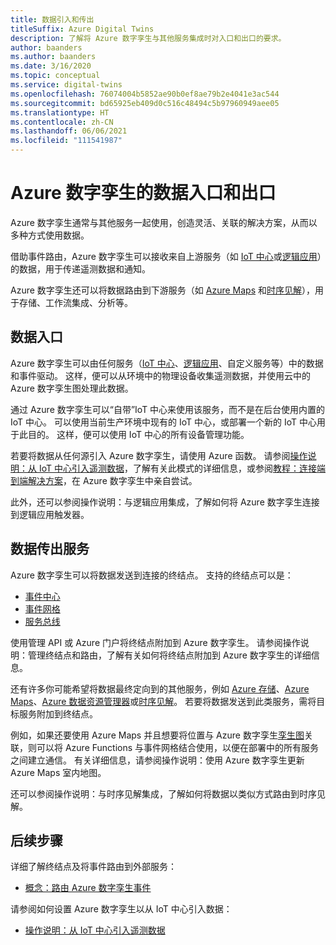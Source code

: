 ```yaml
---
title: 数据引入和传出
titleSuffix: Azure Digital Twins
description: 了解将 Azure 数字孪生与其他服务集成时对入口和出口的要求。
author: baanders
ms.author: baanders
ms.date: 3/16/2020
ms.topic: conceptual
ms.service: digital-twins
ms.openlocfilehash: 76074004b5852ae90b0ef8ae79b2e4041e3ac544
ms.sourcegitcommit: bd65925eb409d0c516c48494c5b97960949aee05
ms.translationtype: HT
ms.contentlocale: zh-CN
ms.lasthandoff: 06/06/2021
ms.locfileid: "111541987"
---
```

# <a name="data-ingress-and-egress-for-azure-digital-twins"></a>Azure 数字孪生的数据入口和出口

Azure 数字孪生通常与其他服务一起使用，创造灵活、关联的解决方案，从而以多种方式使用数据。

借助事件路由，Azure 数字孪生可以接收来自上游服务（如 [IoT 中心](../iot-hub/about-iot-hub.md)或[逻辑应用](../logic-apps/logic-apps-overview.md)）的数据，用于传递遥测数据和通知。 

Azure 数字孪生还可以将数据路由到下游服务（如 [Azure Maps](../azure-maps/about-azure-maps.md) 和[时序见解](../time-series-insights/overview-what-is-tsi.md)），用于存储、工作流集成、分析等。 

## <a name="data-ingress"></a>数据入口

Azure 数字孪生可以由任何服务（[IoT 中心](../iot-hub/about-iot-hub.md)、[逻辑应用](../logic-apps/logic-apps-overview.md)、自定义服务等）中的数据和事件驱动。 这样，便可以从环境中的物理设备收集遥测数据，并使用云中的 Azure 数字孪生图处理此数据。

通过 Azure 数字孪生可以“自带”IoT 中心来使用该服务，而不是在后台使用内置的 IoT 中心。 可以使用当前生产环境中现有的 IoT 中心，或部署一个新的 IoT 中心用于此目的。 这样，便可以使用 IoT 中心的所有设备管理功能。

若要将数据从任何源引入 Azure 数字孪生，请使用 Azure 函数。 请参阅[操作说明：从 IoT 中心引入遥测数据](how-to-ingest-iot-hub-data.md)，了解有关此模式的详细信息，或参阅[教程：连接端到端解决方案](tutorial-end-to-end.md)，在 Azure 数字孪生中亲自尝试。 

此外，还可以参阅操作说明：与逻辑应用集成，了解如何将 Azure 数字孪生连接到逻辑应用触发器。

## <a name="data-egress-services"></a>数据传出服务

Azure 数字孪生可以将数据发送到连接的终结点。 支持的终结点可以是：
* [事件中心](../event-hubs/event-hubs-about.md)
* [事件网格](../event-grid/overview.md)
* [服务总线](../service-bus-messaging/service-bus-messaging-overview.md)

使用管理 API 或 Azure 门户将终结点附加到 Azure 数字孪生。 请参阅操作说明：管理终结点和路由，了解有关如何将终结点附加到 Azure 数字孪生的详细信息。

还有许多你可能希望将数据最终定向到的其他服务，例如 [Azure 存储](../storage/common/storage-introduction.md)、[Azure Maps](../azure-maps/about-azure-maps.md)、[Azure 数据资源管理器](/azure/data-explorer/data-explorer-overview)或[时序见解](../time-series-insights/overview-what-is-tsi.md)。 若要将数据发送到此类服务，需将目标服务附加到终结点。

例如，如果还要使用 Azure Maps 并且想要将位置与 Azure 数字孪生[孪生图](concepts-twins-graph.md)关联，则可以将 Azure Functions 与事件网格结合使用，以便在部署中的所有服务之间建立通信。 有关详细信息，请参阅操作说明：使用 Azure 数字孪生更新 Azure Maps 室内地图。

还可以参阅操作说明：与时序见解集成，了解如何将数据以类似方式路由到时序见解。

## <a name="next-steps"></a>后续步骤

详细了解终结点及将事件路由到外部服务：
* [概念：路由 Azure 数字孪生事件](concepts-route-events.md)

请参阅如何设置 Azure 数字孪生以从 IoT 中心引入数据：
* [操作说明：从 IoT 中心引入遥测数据](how-to-ingest-iot-hub-data.md)